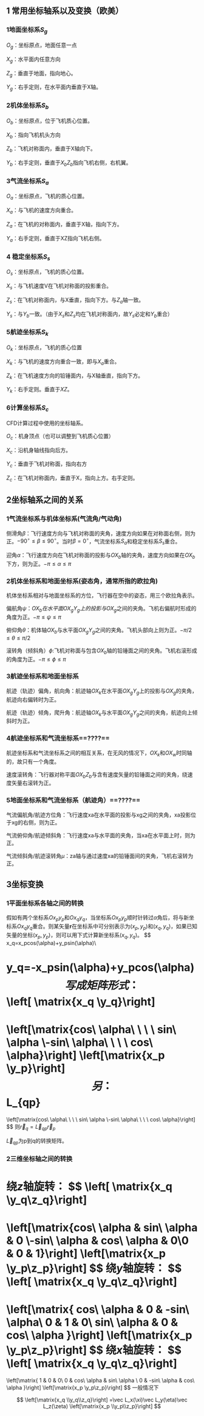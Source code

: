 ## 1 常用坐标轴系以及变换（欧美）

### 1地面坐标系$S_g$

$O_g$：坐标原点，地面任意一点

$X_g$：水平面内任意方向

$Z_g$：垂直于地面，指向地心。

$Y_g$：右手定则，在水平面内垂直于X轴。

### 2机体坐标系$S_b$

$O_b$：坐标原点，位于飞机质心位置。

$X_b$：指向飞机机头方向

$Z_b$：飞机对称面内，垂直于X轴向下。

$Y_b$：右手定则，垂直于$X_bZ_b$指向飞机右侧，右机翼。

### 3气流坐标系$S_a$

$O_a$：坐标原点，飞机的质心位置。

$X_a$：与飞机的速度方向重合。

$Z_a$：在飞机的对称面内，垂直于X轴，指向下方。

$Y_a$：右手定则，垂直于XZ指向飞机右侧。

### 4 稳定坐标系$S_s$

$O_s$：坐标原点，飞机的质心位置。

$X_s$：与飞机速度V在飞机对称面的投影重合。

$Z_s$：在飞机对称面内，与X垂直，指向下方。与$Z_a$轴一致。

$Y_s$：与$Y_b$一致。（由于$X_s$和$Z_s$均在飞机对称面内，故$Y_s$必定和$Y_b$重合）

### 5航迹坐标系$S_k$

$O_k$：坐标原点，飞机的质心位置

$X_k$：与飞机的速度方向重合一致，即与$X_a$重合。

$Z_k$：在飞机速度方向的铅锤面内，与X轴垂直，指向下方。

$Y_k$：右手定则。垂直于$XZ$。

### 6计算坐标系$S_c$

CFD计算过程中使用的坐标轴系。

$O_c$：机身顶点（也可以调整到飞机质心位置）

$X_c$：沿机身轴线指向后方。

$Y_c$：垂直于飞机对称面，指向右方

$Z_c$：在飞机对称面内，垂直于X，指向上方。右手定则。

## 2坐标轴系之间的关系

### 1气流坐标系与机体坐标系(气流角/气动角)

侧滑角$\beta$：飞行速度方向与飞机对称面的夹角，速度方向如果在对称面右侧，则为正。$-90^\circ\leq\beta\leq90^\circ$。当时$\beta=0^\circ$，气流坐标系$S_a$和稳定坐标系$S_s$重合。

迎角$\alpha$：飞行速度方向在飞机对称面的投影与$OX_b$轴的夹角，速度方向如果在$OX_b$下方，则为正。$-\pi\leq\alpha\leq\pi$

### 2机体坐标系和地面坐标系(姿态角，通常所指的欧拉角)

机体坐标系相对与地面坐标系的方位，飞行器在空中的姿态，用三个欧拉角表示。

偏航角$\psi$$：$$OX_b$$在水平面$$OX_gY_g$$上的投影与$$OX_g$之间的夹角。飞机右偏航时形成的角度为正。$-\pi\leq\psi\leq\pi$

俯仰角$\theta$：机体轴$OX_b$与水平面$OX_gY_g$之间的夹角。飞机头部向上则为正。$-\pi/2\leq\theta\leq\pi/2$

滚转角（倾斜角）$\phi$:飞机对称面与包含$OX_b$轴的铅锤面之间的夹角。飞机右滚形成的角度为正。$-\pi\leq\phi\leq\pi$

### 3航迹坐标系和地面坐标系

航迹（轨迹）偏角，航向角：航迹轴$OX_k$在水平面$OX_gY_g$上的投影与$OX_g$的夹角，航迹向右偏转时为正。

航迹（轨迹）倾角，爬升角：航迹轴$OX_k$与水平面$OX_gY_g$之间的夹角，航迹向上倾斜时为正。

### 4航迹坐标系和气流坐标系==????==

航迹坐标系和气流坐标系之间的相互关系，在无风的情况下，$OX_k$和$OX_w$时同轴的，故只有一个角度。

速度滚转角：飞行器对称平面$OX_bZ_b$与含有速度矢量的铅锤面之间的夹角，绕速度矢量右滚转为正。

### 5地面坐标系和气流坐标系（航迹角）==????==

气流偏航角/航迹方位角：飞行速度xa在水平面的投影与xg之间的夹角，xa投影位于xg的右侧，则为正。

气流俯仰角/航迹倾斜角：飞行速度xa与水平面的夹角，当xa在水平面上时，则为正。

气流倾斜角/航迹滚转角$\mu$：za轴与通过速度xa的铅锤面间的夹角，飞机右滚转为正。

## 3坐标变换

### 1平面坐标系各轴之间的转换

假如有两个坐标系$Ox_py_p$和$Ox_qy_q$，当坐标系$Ox_py_p$顺时针转过$\alpha$角后，将与新坐标系$Ox_qy_q$重合。则某矢量**r**在坐标系中可分别表示为$(x_p,y_p)$和$(x_q,y_q)$，如果已知矢量的坐标$(x_p,y_p)$，则可以用下式计算新坐标系$(x_q,y_q)$。
$$
x_q=x_pcos(\alpha)+y_psin(\alpha)\\

y_q=-x_psin(\alpha)+y_pcos(\alpha)
$$
写成矩阵形式：
$$
\left[
\matrix{x_q \\y_q}\right]
=
\left[\matrix{cos\ \alpha\ \ \ \ sin\ \alpha \\-sin\ \alpha\ \ \ \ cos\ \alpha}\right]
\left[\matrix{x_p \\y_p}\right]
$$
另：
$$
L_{qp}
=
\left[\matrix{cos\ \alpha\ \ \ \ sin\ \alpha \\-sin\ \alpha\ \ \ \ cos\ \alpha}\right]
$$
则$\vec r_q=\vec L_{qp}\vec r_p$

$\vec L_{qp}$为p到q的转换矩阵。

### 2三维坐标轴之间的转换

绕$z$轴旋转：
$$
\left[
\matrix{x_q \\y_q\\z_q}\right]
=
\left[\matrix{cos\ \alpha & sin\ \alpha & 0 \\-sin\ \alpha & cos\ \alpha & 0\\0 & 0 & 1}\right]
\left[\matrix{x_p \\y_p\\z_p}\right]
$$
绕$y$轴旋转：
$$
\left[
\matrix{x_q \\y_q\\z_q}\right]
=
\left[\matrix{
cos\ \alpha & 0 & -sin\ \alpha\\
0 & 1 & 0\\
sin\ \alpha & 0 & cos\ \alpha
}\right]
\left[\matrix{x_p \\y_p\\z_p}\right]
$$
绕$x$轴旋转：
$$
\left[
\matrix{x_q \\y_q\\z_q}\right]
=
\left[\matrix{
1 & 0 & 0\\
0 & cos\ \alpha & sin\ \alpha \\
0 & -sin\ \alpha & cos\ \alpha
}\right]
\left[\matrix{x_p \\y_p\\z_p}\right]
$$
一般情况下


$$
\left[\matrix{x_q \\y_q\\z_q}\right]
=\vec L_x(\xi)\vec L_y(\eta)\vec L_z(\zeta)
\left[\matrix{x_p \\y_p\\z_p}\right]
$$














